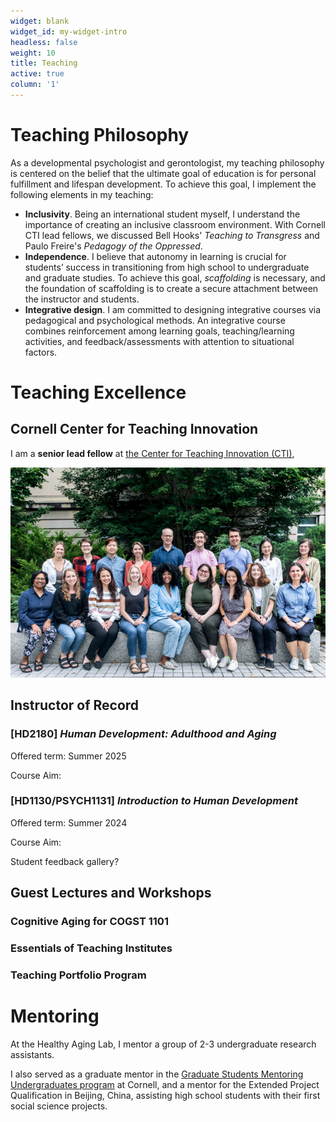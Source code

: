 ```yaml
---
widget: blank
widget_id: my-widget-intro
headless: false
weight: 10
title: Teaching
active: true
column: '1'
---
```


# Teaching Philosophy
As a developmental psychologist and gerontologist, my teaching philosophy is centered on the belief that the ultimate goal of education is for personal fulfillment and lifespan development. To achieve this goal, I implement the following elements in my teaching: 
- **Inclusivity**. Being an international student myself, I understand the importance of creating an inclusive classroom environment. With Cornell CTI lead fellows, we discussed Bell Hooks' *Teaching to Transgress* and Paulo Freire's *Pedagogy of the Oppressed*.
- **Independence**. I believe that autonomy in learning is crucial for students’ success in transitioning from high school to undergraduate and graduate studies. To achieve this goal, *scaffolding* is necessary, and the foundation of scaffolding is to create a secure attachment between the instructor and students.
- **Integrative design**. I am committed to designing integrative courses via pedagogical and psychological methods. An integrative course combines reinforcement among learning goals, teaching/learning activities, and feedback/assessments with attention to situational factors.


# Teaching Excellence
## Cornell Center for Teaching Innovation
I am a **senior lead fellow** at [the Center for Teaching Innovation (CTI)](https://teaching.cornell.edu/grants-awards/graduate-students-postdoctoral-fellows), 

 ![](CTI.png "CTI Teaching Fellows")

## Instructor of Record
### [HD2180] *Human Development: Adulthood and Aging*
Offered term: Summer 2025

Course Aim:

### [HD1130/PSYCH1131] *Introduction to Human Development*
Offered term: Summer 2024

Course Aim:

Student feedback gallery?

## Guest Lectures and Workshops
### Cognitive Aging for COGST 1101

### Essentials of Teaching Institutes

### Teaching Portfolio Program

# Mentoring
At the Healthy Aging Lab, I mentor a group of 2-3 undergraduate research assistants.

I also served as a graduate mentor in the [Graduate Students Mentoring Undergraduates program](https://oadi.cornell.edu/signature-programs/graduate-students-mentoring-undergraduates) at Cornell, and a mentor for the Extended Project Qualification in Beijing, China, assisting high school students with their first social science projects. 




